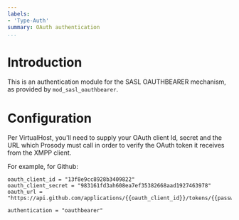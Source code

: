 ```yaml
---
labels:
- 'Type-Auth'
summary: OAuth authentication
...
```


Introduction
============

This is an authentication module for the SASL OAUTHBEARER mechanism, as provided by `mod_sasl_oauthbearer`.

Configuration
=============

Per VirtualHost, you'll need to supply your OAuth client Id, secret and the URL which
Prosody must call in order to verify the OAuth token it receives from the XMPP client.

For example, for Github:

	oauth_client_id = "13f8e9cc8928b3409822"
	oauth_client_secret = "983161fd3ah608ea7ef35382668aad1927463978"
	oauth_url = "https://api.github.com/applications/{{oauth_client_id}}/tokens/{{password}}";

	authentication = "oauthbearer"
